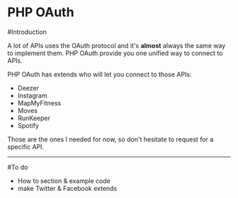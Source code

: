 PHP OAuth
=========

#Introduction

A lot of APIs uses the OAuth protocol and it's **almost** always the same way to implement them.
PHP OAuth provide you one unified way to connect to APIs.

PHP OAuth has extends who will let you connect to those APIs:

- Deezer
- Instagram
- MapMyFitness
- Moves
- RunKeeper
- Spotify

Those are the ones I needed for now, so don't hesitate to request for a specific API.

***

#To do

- How to section & example code
- make Twitter & Facebook extends
